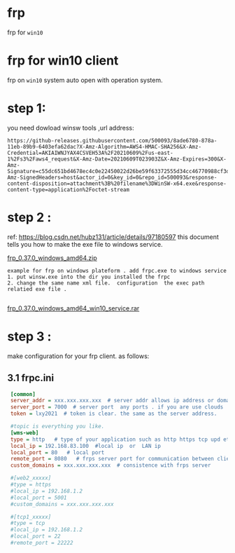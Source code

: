 # frp
frp for `win10`


# frp for win10 client

frp on `win10` system auto open with operation system. 

# step 1:

you need dowload winsw tools ,url address: 
``` 
https://github-releases.githubusercontent.com/500093/8ade6780-878a-11eb-89b9-6403efa62dac?X-Amz-Algorithm=AWS4-HMAC-SHA256&X-Amz-Credential=AKIAIWNJYAX4CSVEH53A%2F20210609%2Fus-east-1%2Fs3%2Faws4_request&X-Amz-Date=20210609T023903Z&X-Amz-Expires=300&X-Amz-Signature=c55dc651bd4678ec4c0e22450022d26be59f63372555d34cc46770988cf3d990&X-Amz-SignedHeaders=host&actor_id=0&key_id=0&repo_id=500093&response-content-disposition=attachment%3B%20filename%3DWinSW-x64.exe&response-content-type=application%2Foctet-stream
```

# step 2 :
ref: https://blog.csdn.net/hubz131/article/details/97180597  this document tells you how to make the exe file to windows service.

[frp_0.37.0_windows_amd64.zip](https://github.com/glodenfish/frp/raw/main/frp_0.37.0_windows_amd64.zip)

```rar
example for frp on windows plateform . add frpc.exe to windows service
1. put winsw.exe into the dir you installed the frpc
2. change the same name xml file.  configuration  the exec path relatied exe file .


```

[frp_0.37.0_windows_amd64_win10_service.rar](https://github.com/glodenfish/frp/raw/main/frp_0.37.0_windows_amd64_win10_service.rar)
# step 3 :
make configuration for your frp client. as follows:

## 3.1 frpc.ini

```ini
 [common]
 server_addr = xxx.xxx.xxx.xxx  # server addr allows ip address or domain name
 server_port = 7000  # server port  any ports . if you are use clouds  needs open privileges for your ports. pay attention to firewalld. 
 token = lxy2021  # token is clear. the same as the server address. 

 #topic is everything you like.
 [wms-web]  
 type = http   # type of your application such as http https tcp upd etc.
 local_ip = 192.168.83.100  #local ip  or  LAN ip
 local_port = 80   # local port
 remote_port = 8080   # frps server port for communication between client and server.
 custom_domains = xxx.xxx.xxx.xxx  # consistence with frps server

 #[web2_xxxxx]
 #type = https
 #local_ip = 192.168.1.2
 #local_port = 5001
 #custom_domains = xxx.xxx.xxx.xxx

 #[tcp1_xxxxx]
 #type = tcp
 #local_ip = 192.168.1.2
 #local_port = 22
 #remote_port = 22222
 
```




